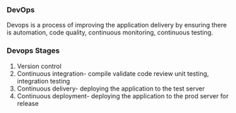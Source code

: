 ### DevOps
Devops is a process of improving the application delivery by ensuring there is automation, code quality, continuous monitoring, continuous testing.

### Devops Stages 
1. Version control
2. Continuous integration- compile validate code review unit testing, integration testing 
3. Continuous delivery- deploying the application to the test server 
4. Continuous deployment- deploying the application to the prod server for release

